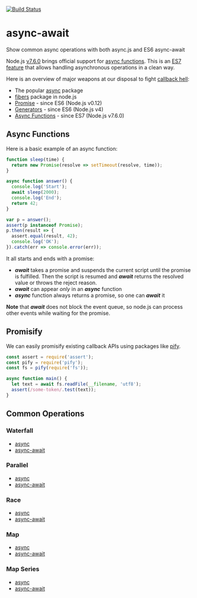 [![Build Status](https://travis-ci.org/dotchev/async-await.svg?branch=master)](https://travis-ci.org/dotchev/async-await)

# async-await
Show common async operations with both async.js and ES6 async-await

Node.js [v7.6.0][1] brings official support for [async functions][2].
This is an [ES7 feature][3] that allows handling asynchronous operations in a clean way.

Here is an overview of major weapons at our disposal to fight [callback hell][4]:
* The popular [async][5] package
* [fibers][8] package in node.js
* [Promise][6] - since ES6 (Node.js v0.12)
* [Generators][7] - since ES6 (Node.js v4)
* [Async Functions][3] - since ES7 (Node.js v7.6.0)

## Async Functions

Here is a basic example of an async function:
```js
function sleep(time) {
  return new Promise(resolve => setTimeout(resolve, time));
}

async function answer() {
  console.log('Start');
  await sleep(2000);
  console.log('End');
  return 42;
}

var p = answer();
assert(p instanceof Promise);
p.then(result => {
  assert.equal(result, 42);
  console.log('OK');
}).catch(err => console.error(err));
```

It all starts and ends with a promise: 
* ***await*** takes a promise and suspends the current script until the
promise is fulfilled. Then the script is resumed and ***await*** returns the 
resolved value or throws the reject reason.
* ***await*** can appear _only_ in an ***async*** function
* ***async*** function always returns a promise, so one can ***await*** it

**Note** that ***await*** does not block the event queue, so node.js can process
other events while waiting for the promise.

## Promisify

We can easily promisify existing callback APIs using packages like [pify][9].
```js
const assert = require('assert');
const pify = require('pify');
const fs = pify(require('fs'));

async function main() {
  let text = await fs.readFile(__filename, 'utf8');
  assert(/some-token/.test(text));
}
```

## Common Operations

### Waterfall

* [async](src/waterfall-async.js)
* [async-await](src/waterfall-await.js)

### Parallel

* [async](src/parallel-async.js)
* [async-await](src/parallel-await.js)

### Race

* [async](src/race-async.js)
* [async-await](src/race-await.js)

### Map

* [async](src/map-async.js)
* [async-await](src/map-await.js)

### Map Series

* [async](src/mapSeries-async.js)
* [async-await](src/mapSeries-await.js)


[1]: https://github.com/nodejs/node/blob/master/doc/changelogs/CHANGELOG_V7.md#7.6.0
[2]: https://developers.google.com/web/fundamentals/getting-started/primers/async-functions
[3]: https://tc39.github.io/ecmascript-asyncawait/
[4]: http://callbackhell.com/
[5]: http://caolan.github.io/async/
[6]: https://developer.mozilla.org/en/docs/Web/JavaScript/Reference/Global_Objects/Promise
[7]: https://developer.mozilla.org/en/docs/Web/JavaScript/Reference/Statements/function*
[8]: https://github.com/laverdet/node-fibers
[9]: https://github.com/sindresorhus/pify
